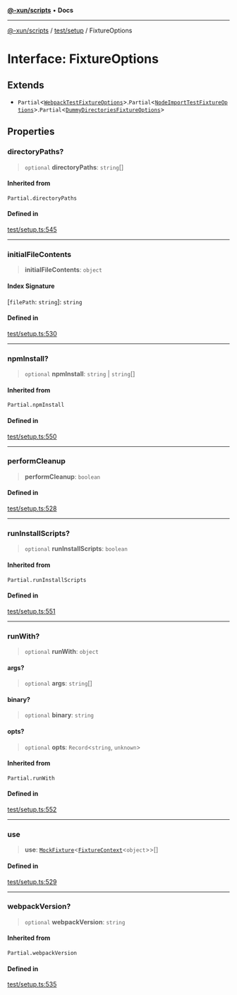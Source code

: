 [**@-xun/scripts**](../../../README.md) • **Docs**

***

[@-xun/scripts](../../../README.md) / [test/setup](../README.md) / FixtureOptions

# Interface: FixtureOptions

## Extends

- `Partial`\<[`WebpackTestFixtureOptions`](WebpackTestFixtureOptions.md)\>.`Partial`\<[`NodeImportTestFixtureOptions`](NodeImportTestFixtureOptions.md)\>.`Partial`\<[`DummyDirectoriesFixtureOptions`](DummyDirectoriesFixtureOptions.md)\>

## Properties

### directoryPaths?

> `optional` **directoryPaths**: `string`[]

#### Inherited from

`Partial.directoryPaths`

#### Defined in

[test/setup.ts:545](https://github.com/Xunnamius/xscripts/blob/c4bd6059488244ad158454492e5cfe3fcc65a457/test/setup.ts#L545)

***

### initialFileContents

> **initialFileContents**: `object`

#### Index Signature

 \[`filePath`: `string`\]: `string`

#### Defined in

[test/setup.ts:530](https://github.com/Xunnamius/xscripts/blob/c4bd6059488244ad158454492e5cfe3fcc65a457/test/setup.ts#L530)

***

### npmInstall?

> `optional` **npmInstall**: `string` \| `string`[]

#### Inherited from

`Partial.npmInstall`

#### Defined in

[test/setup.ts:550](https://github.com/Xunnamius/xscripts/blob/c4bd6059488244ad158454492e5cfe3fcc65a457/test/setup.ts#L550)

***

### performCleanup

> **performCleanup**: `boolean`

#### Defined in

[test/setup.ts:528](https://github.com/Xunnamius/xscripts/blob/c4bd6059488244ad158454492e5cfe3fcc65a457/test/setup.ts#L528)

***

### runInstallScripts?

> `optional` **runInstallScripts**: `boolean`

#### Inherited from

`Partial.runInstallScripts`

#### Defined in

[test/setup.ts:551](https://github.com/Xunnamius/xscripts/blob/c4bd6059488244ad158454492e5cfe3fcc65a457/test/setup.ts#L551)

***

### runWith?

> `optional` **runWith**: `object`

#### args?

> `optional` **args**: `string`[]

#### binary?

> `optional` **binary**: `string`

#### opts?

> `optional` **opts**: `Record`\<`string`, `unknown`\>

#### Inherited from

`Partial.runWith`

#### Defined in

[test/setup.ts:552](https://github.com/Xunnamius/xscripts/blob/c4bd6059488244ad158454492e5cfe3fcc65a457/test/setup.ts#L552)

***

### use

> **use**: [`MockFixture`](MockFixture.md)\<[`FixtureContext`](FixtureContext.md)\<`object`\>\>[]

#### Defined in

[test/setup.ts:529](https://github.com/Xunnamius/xscripts/blob/c4bd6059488244ad158454492e5cfe3fcc65a457/test/setup.ts#L529)

***

### webpackVersion?

> `optional` **webpackVersion**: `string`

#### Inherited from

`Partial.webpackVersion`

#### Defined in

[test/setup.ts:535](https://github.com/Xunnamius/xscripts/blob/c4bd6059488244ad158454492e5cfe3fcc65a457/test/setup.ts#L535)
